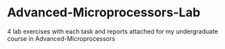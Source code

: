 # Advanced-Microprocessors-Lab
4 lab exercises with each task and reports attached for my undergraduate course in Advanced-Microprocessors
